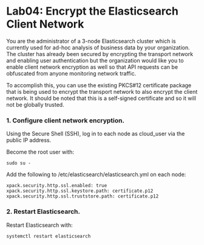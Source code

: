# Lab04: Encrypt the Elasticsearch Client Network


You are the administrator of a 3-node Elasticsearch cluster which is currently used for ad-hoc analysis of business data by your organization. The cluster has already been secured by encrypting the transport network and enabling user authentication but the organization would like you to enable client network encryption as well so that API requests can be obfuscated from anyone monitoring network traffic.

To accomplish this, you can use the existing PKCS#12 certificate package that is being used to encrypt the transport network to also encrypt the client network. It should be noted that this is a self-signed certificate and so it will not be globally trusted.


### 1. Configure client network encryption.

Using the Secure Shell (SSH), log in to each node as cloud_user via the public IP address.

Become the root user with:
```
sudo su -
```
Add the following to /etc/elasticsearch/elasticsearch.yml on each node:
```
xpack.security.http.ssl.enabled: true
xpack.security.http.ssl.keystore.path: certificate.p12
xpack.security.http.ssl.truststore.path: certificate.p12
```
### 2. Restart Elasticsearch.

Restart Elasticsearch with:
```
systemctl restart elasticsearch
```
